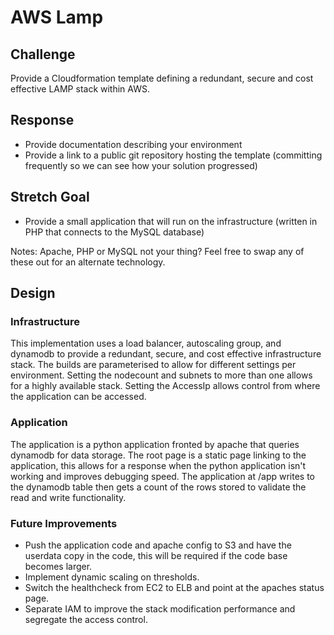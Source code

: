 
# AWS Lamp

## Challenge

Provide a Cloudformation template defining a redundant, secure and cost effective LAMP stack within AWS.

## Response

- Provide documentation describing your environment
- Provide a link to a public git repository hosting the template (committing frequently so we can see how your solution progressed) 

## Stretch Goal

- Provide a small application that will run on the infrastructure (written in PHP that connects to the MySQL database)  

Notes: Apache, PHP or MySQL not your thing? Feel free to swap any of these out for an alternate technology.

## Design

### Infrastructure

This implementation uses a load balancer, autoscaling group, and dynamodb to provide a redundant, secure, and cost effective infrastructure stack. The builds are parameterised to allow for different settings per environment. Setting the nodecount and subnets to more than one allows for a highly available stack. Setting the AccessIp allows control from where the application can be accessed.

### Application

The application is a python application fronted by apache that queries dynamodb for data storage. The root page is a static page linking to the application, this allows for a response when the python application isn't working and improves debugging speed. The application at /app writes to the dynamodb table then gets a count of the rows stored to validate the read and write functionality.

### Future Improvements

 - Push the application code and apache config to S3 and have the userdata copy in the code, this will be required if the code base becomes larger.  
 - Implement dynamic scaling on thresholds.  
 - Switch the healthcheck from EC2 to ELB and point at the apaches status page.  
 - Separate IAM to improve the stack modification performance and segregate the access control.  
